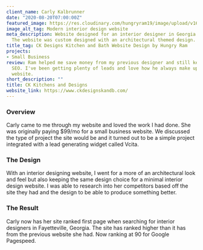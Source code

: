 ```yaml
---
client_name: Carly Kalbrunner
date: "2020-08-20T07:00:00Z"
featured_image: https://res.cloudinary.com/hungryram19/image/upload/v1631942389/hungryram/ck-designs.jpg
image_alt_tag: Modern interior design website
meta_description: Website designed for an interior designer in Georgia by Hungry Ram.
  The website was custom designed with an architectural themed design.
title_tag: CK Designs Kitchen and Bath Website Design by Hungry Ram
projects:
- Small Business
review: Ram helped me save money from my previous designer and still kept up with
  SEO. I've been getting plenty of leads and love how he always make updates to my
  website.
short_description: ""
title: CK Kitchens and Designs
website_link: https://www.ckdesignskandb.com/
---
```

### Overview

Carly came to me through my website and loved the work I had done. She was originally paying $99/mo for a small business website. We discussed the type of project the site would be and it turned out to be a simple project integrated with a lead generating widget called Vcita.

### The Design

With an interior designing website, I went for a more of an architectural look and feel but also keeping the same design choice for a minimal interior design website. I was able to research into her competitors based off the site they had and the design to be able to produce something better.

### The Result

Carly now has her site ranked first page when searching for interior designers in Fayetteville, Georgia. The site has ranked higher than it has from the previous website she had. Now ranking at 90 for Google Pagespeed.